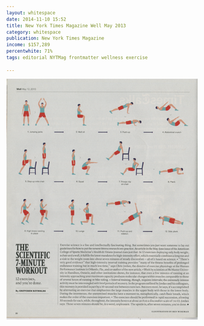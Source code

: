 ```yaml
---
layout: whitespace
date: 2014-11-10 15:52
title: New York Times Magazine Well May 2013
category: whitespace
publication: New York Times Magazine
income: $157,289
percentwhite: 71%
tags: editorial NYTMag frontmatter wellness exercise

---
```





           
<img src="/img/editscans/NYT_exercise1.png">
            
<div class="overlayContainer">
<object type="image/svg+xml" data="/img/overlays/NYT_exercise1.svg" class="trans"></object>
</div>
            
        
        
